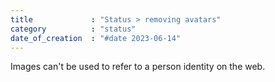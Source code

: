 ```yaml
---
title             : "Status > removing avatars"
category          : "status"
date_of_creation  : "#date 2023-06-14"
---
```

Images can't be used to refer to a person identity on the web.
